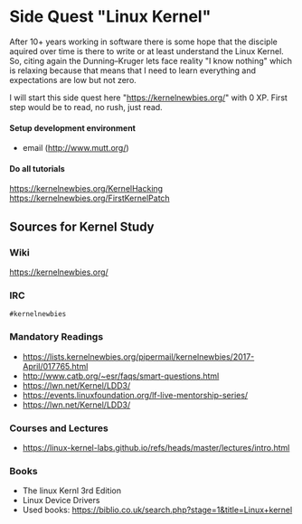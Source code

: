 # Side Quest "Linux Kernel"

After 10+ years working in software there is some hope that the disciple aquired over time is there to write or at least understand the Linux Kernel. So, citing again the Dunning–Kruger lets
face reality "I know nothing" which is relaxing because that means that I need to learn everything and expectations are low but not zero.

I will start this side quest here "https://kernelnewbies.org/" with 0 XP. First step would be to read, no rush, just read.

#### Setup development environment

- email (http://www.mutt.org/)


#### Do all tutorials

https://kernelnewbies.org/KernelHacking
https://kernelnewbies.org/FirstKernelPatch

## Sources for Kernel Study

### Wiki

https://kernelnewbies.org/

### IRC

```
#kernelnewbies
```

### Mandatory Readings

- https://lists.kernelnewbies.org/pipermail/kernelnewbies/2017-April/017765.html
- http://www.catb.org/~esr/faqs/smart-questions.html
- https://lwn.net/Kernel/LDD3/
- https://events.linuxfoundation.org/lf-live-mentorship-series/
- https://lwn.net/Kernel/LDD3/

### Courses and Lectures

- https://linux-kernel-labs.github.io/refs/heads/master/lectures/intro.html

### Books

- The linux Kernl 3rd Edition 
- Linux Device Drivers
- Used books: https://biblio.co.uk/search.php?stage=1&title=Linux+kernel